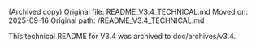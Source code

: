 (Archived copy) Original file: README_V3.4_TECHNICAL.md
Moved on: 2025-09-16
Original path: /README_V3.4_TECHNICAL.md

This technical README for V3.4 was archived to doc/archives/v3.4.
